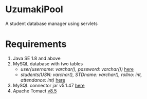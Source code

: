 # UzumakiPool
A student database manager using servlets

# Requirements
1. Java SE 1.8 and above
2. MySQL database with two tables 
    * *user(username: varchar(), password: varchar())* [here](https://github.com/SahilMahale/UzumakiPool/blob/master/Databases/user.sql)
    * *students(USN: varchar(), STDname: varchar(), rollno: int, attendance: int)* [here](https://github.com/SahilMahale/UzumakiPool/blob/master/Databases/students.sql)
3. MySQL connector jar v5.1.47 [here](https://dev.mysql.com/downloads/connector/j/5.1.html)
4. Apache Tomact [v8.5](https://tomcat.apache.org/download-80.cgi)
